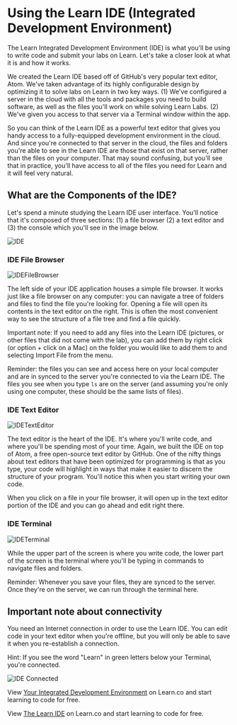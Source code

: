 # Using the Learn IDE (Integrated Development Environment)

The Learn Integrated Development Environment (IDE) is what you'll be using to write code and submit your labs on Learn. Let's take a closer look at what it is and how it works.

We created the Learn IDE based off of GitHub's very popular text editor, Atom. We've taken advantage of its highly configurable design by optimizing it to solve labs on Learn in two key ways. (1) We've configured a server in the cloud with all the tools and packages you need to build software, as well as the files you'll work on while solving Learn Labs. (2) We've given you access to that server via a Terminal window within the app.

So you can think of the Learn IDE as a powerful text editor that gives you handy access to a fully-equipped development environment in the cloud. And since you're connected to that server in the cloud, the files and folders you're able to see in the Learn IDE are those that exist on that server, rather than the files on your computer. That may sound confusing, but you'll see that in practice, you'll have access to all of the files you need for Learn and it will feel very natural.

## What are the Components of the IDE?

Let's spend a minute studying the Learn IDE user interface. You'll notice that it's composed of three sections: (1) a file browser (2) a text editor and (3) the console which you'll see in the image below.

![IDE](https://s3.amazonaws.com/learn-verified/Screen+Shot+2016-04-15+at+3.48.17+PM.png)

### IDE File Browser

![IDEFileBrowser](https://s3.amazonaws.com/learn-verified/ILE-BrowserFile.png)

The left side of your IDE application houses a simple file browser. It works just like a file browser on any computer: you can navigate a tree of folders and files to find the file you're looking for. Opening a file will open its contents in the text editor on the right. This is often the most convenient way to see the structure of a file tree and find a file quickly.

Important note: If you need to add any files into the Learn IDE (pictures, or other files that did not come with the lab), you can add them by right click (or option + click on a Mac) on the folder you would like to add them to and selecting Import File from the menu. 

Reminder: the files you can see and access here on your local computer and are in synced to the server you're connected to via the Learn IDE. The files you see when you type `ls` are on the server (and assuming you're only using one computer, these should be the same lists of files).

### IDE Text Editor

![IDETextEditor](https://s3.amazonaws.com/learn-verified/ILE-TextEditor.png)

The text editor is the heart of the IDE. It's where you'll write code, and where you'll be spending most of your time. Again, we built the IDE on top of Atom, a free open-source text editor by GitHub. One of the nifty things about text editors that have been optimized for programming is that as you type, your code will highlight in ways that make it easier to discern the structure of your program. You'll notice this when you start writing your own code.  

When you click on a file in your file browser, it will open up in the text editor portion of the IDE and you can go ahead and edit right there.

### IDE Terminal

![IDETerminal](https://s3.amazonaws.com/learn-verified/ILE-Console.png)

While the upper part of the screen is where you write code, the lower part of the screen is the terminal where you'll be typing in commands to navigate files and folders.

Reminder: Whenever you save your files, they are synced to the server. Once they're on the server, we can run through the terminal here.

## Important note about connectivity

You need an Internet connection in order to use the Learn IDE. You can edit code in your text editor when you're offline, but you will only be able to save it when you re-establish a connection.

Hint: If you see the word "Learn" in green letters below your Terminal, you're connected.  

![IDE Connected](https://s3.amazonaws.com/learn-verified/IDEConnected.png)

<p data-visibility='hidden'>View <a href='https://learn.co/lessons/your-integrated-development-environment'>Your Integrated Development Environment</a> on Learn.co and start learning to code for free.</p>

<p class='util--hide'>View <a href='https://learn.co/lessons/your-integrated-development-environment'>The Learn IDE</a> on Learn.co and start learning to code for free.</p>
